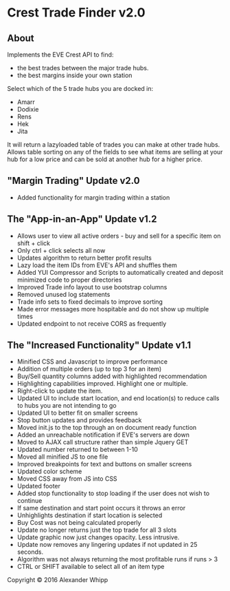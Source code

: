# Crest Trade Finder v2.0

## About
Implements the EVE Crest API to find:
* the best trades between the major trade hubs.
* the best margins inside your own station

Select which of the 5 trade hubs you are docked in:
* Amarr
* Dodixie
* Rens
* Hek
* Jita

It will return a lazyloaded table of trades you can make at other trade hubs. Allows table sorting on any of the fields to see what items are selling at your hub for a low price and can be sold at another hub for a higher price.

## "Margin Trading" Update v2.0
* Added functionality for margin trading within a station

## The "App-in-an-App" Update v1.2
* Allows user to view all active orders - buy and sell for a specific item on shift + click
* Only ctrl + click selects all now
* Updates algorithm to return better profit results
* Lazy load the item IDs from EVE's API and shuffles them
* Added YUI Compressor and Scripts to automatically created and deposit minimized code to proper directories
* Improved Trade info layout to use bootstrap columns
* Removed unused log statements
* Trade info sets to fixed decimals to improve sorting
* Made error messages more hospitable and do not show up multiple times
* Updated endpoint to not receive CORS as frequently

## The "Increased Functionality" Update v1.1
* Minified CSS and Javascript to improve performance
* Addition of multiple orders (up to top 3 for an item)
* Buy/Sell quantity columns added with highlighted recommendation
* Highlighting capabilities improved. Highlight one or multiple.
* Right-click to update the item.
* Updated UI to include start location, and end location(s) to reduce calls to hubs you are not intending to go
* Updated UI to better fit on smaller screens
* Stop button updates and provides feedback
* Moved init.js to the top through an on document ready function
* Added an unreachable notification if EVE's servers are down
* Moved to AJAX call structure rather than simple Jquery GET
* Updated number returned to between 1-10
* Moved all minified JS to one file
* Improved breakpoints for text and buttons on smaller screens
* Updated color scheme
* Moved CSS away from JS into CSS
* Updated footer
* Added stop functionality to stop loading if the user does not wish to continue
* If same destination and start point occurs it throws an error
* Unhighlights destination if start location is selected
* Buy Cost was not being calculated properly
* Update no longer returns just the top trade for all 3 slots
* Update graphic now just changes opacity. Less intrusive.
* Update now removes any lingering updates if not updated in 25 seconds.
* Algorithm was not always returning the most profitable runs  if runs > 3
* CTRL or SHIFT available to select all of an item type


Copyright © 2016 Alexander Whipp
